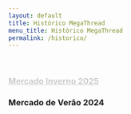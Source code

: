 ```yaml
---
layout: default
title: Histórico MegaThread
menu_title: Histórico MegaThread
permalink: /historico/
---
```

<br>

### <a href="https://www.reddit.com/r/fcporto/comments/1hr7024/megathread_mercado_de_transfer%C3%AAncias_inverno/" target="_blank" style="color: #ccc; text-decoration: underline;">Mercado Inverno 2025</a>

### Mercado de Verão 2024 
